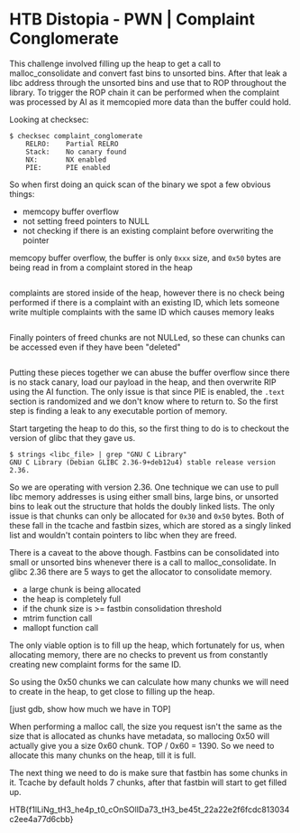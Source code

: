 # HTB Distopia - PWN | Complaint Conglomerate

This challenge involved filling up the heap to get a call to malloc_consolidate and convert fast bins to unsorted bins. After that leak a libc address through the unsorted bins and use that to ROP throughout the library. To trigger the ROP chain it can be performed when the complaint was processed by AI as it memcopied more data than the buffer could hold.

Looking at checksec:
```
$ checksec complaint_conglomerate
    RELRO:    Partial RELRO
    Stack:    No canary found
    NX:       NX enabled
    PIE:      PIE enabled
```

So when first doing an quick scan of the binary we spot a few obvious things:
- memcopy buffer overflow
- not setting freed pointers to NULL
- not checking if there is an existing complaint before overwriting the pointer

memcopy buffer overflow, the buffer is only `0xxx` size, and `0x50` bytes are being read in from a complaint stored in the heap
```

```

complaints are stored inside of the heap, however there is no check being performed if there is a complaint with an existing ID, which lets someone write multiple complaints with the same ID which causes memory leaks
```

```

Finally pointers of freed chunks are not NULLed, so these can chunks can be accessed even if they have been "deleted"
```

```

Putting these pieces together we can abuse the buffer overflow since there is no stack canary, load our payload in the heap, and then overwrite RIP using the AI function. The only issue is that since PIE is enabled, the `.text` section is randomized and we don't know where to return to. So the first step is finding a leak to any executable portion of memory.

Start targeting the heap to do this, so the first thing to do is to checkout the version of glibc that they gave us.
```
$ strings <libc_file> | grep "GNU C Library"
GNU C Library (Debian GLIBC 2.36-9+deb12u4) stable release version 2.36.
```

So we are operating with version 2.36. One technique we can use to pull libc memory addresses is using either small bins, large bins, or unsorted bins to leak out the structure that holds the doubly linked lists. The only issue is that chunks can only be allocated for `0x30` and `0x50` bytes. Both of these fall in the tcache and fastbin sizes, which are stored as a singly linked list and wouldn't contain pointers to libc when they are freed.

There is a caveat to the above though. Fastbins can be consolidated into small or unsorted bins whenever there is a call to malloc_consolidate. In glibc 2.36 there are 5 ways to get the allocator to consolidate memory.
- a large chunk is being allocated
- the heap is completely full
- if the chunk size is >= fastbin consolidation threshold
- mtrim function call
- mallopt function call

The only viable option is to fill up the heap, which fortunately for us, when allocating memory, there are no checks to prevent us from constantly creating new complaint forms for the same ID.

So using the 0x50 chunks we can calculate how many chunks we will need to create in the heap, to get close to filling up the heap.

[just gdb, show how much we have in TOP]

When performing a malloc call, the size you request isn't the same as the size that is allocated as chunks have metadata, so mallocing 0x50 will actually give you a size 0x60 chunk. TOP / 0x60 = 1390. So we need to allocate this many chunks on the heap, till it is full.

The next thing we need to do is make sure that fastbin has some chunks in it. Tcache by default holds 7 chunks, after that fastbin will start to get filled up.


HTB{f1lLiNg_tH3_he4p_t0_cOnSOlIDa73_tH3_be45t_22a22e2f6fcdc813034c2ee4a77d6cbb}